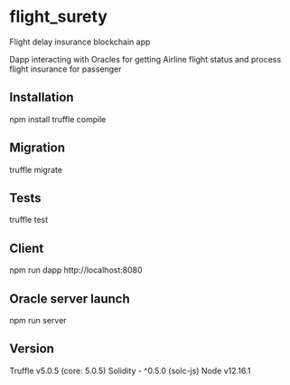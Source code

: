 # flight_surety
Flight delay insurance blockchain app


Dapp interacting with Oracles for getting Airline flight status and process flight insurance for passenger

## Installation

npm install 
truffle compile

## Migration

truffle migrate

## Tests

truffle test

## Client

npm run dapp
http://localhost:8080

## Oracle server launch
npm run server

## Version

Truffle v5.0.5 (core: 5.0.5) 
Solidity - ^0.5.0 (solc-js) 
Node v12.16.1




